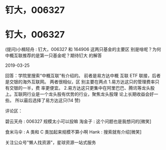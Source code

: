# 钉大，006327

# 钉大，006327

(提问)小楫轻舟 : 钉大，006327 和 164906 这两只基金的主要区 别是啥呢？为何中概互联推荐的是第一只基金呢？期待钉大 的解答

2019-03-25

回答：学院里搜索“中概互联”有介绍的。 前者是易方达中概 互联 ETF 联接，后者是交银的海外互联网。 两者很相似，区 别主要在两点 1.易方达这只的管理费率只有交银的一半，费 率更便宜。 2.易方达这只更集中在阿里巴巴、腾讯等龙头股 上。互联网行业是一个龙头股有优势的行业，聚焦龙头股理 论上长期收益会好一些。 所以最后选择了易方达这只(14 赞)

评论区：

碧云天舟 : 006327 规模太小可以投嘛 淘金子 : 这个问题也是我想问的[微笑]

食米马伞 : A 类和 C 类加起来规模不算小啊 Hank : 搜索就有介绍[微笑]

关注公众号"懒人找资源"，星球资源一站式服务